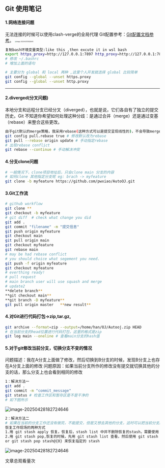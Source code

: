 ## Git 使用笔记

#### 1.网络连接问题

无法连接的时候可以使用clash-verge的全局代理
Git配置参考：[Git配置文档参考](https://git.javaliu.com/02_config/03_remote_config.html)。
<img src="C:\Users\han\AppData\Roaming\Typora\typora-user-images\image-20250421011829645.png" alt="image-20250421011829645" style="zoom:30%;" />

```bash
复制bash环境变量类型:like this ,then excute it in wsl bash
export https_proxy=http://127.0.0.1:7897 http_proxy=http://127.0.0.1:7897 all_proxy=socks5://127.0.0.1:7897
# 修改 ~/.bashrc
# 增加上面的语句
```

```bash
# 主要分为 global 和 local 两种 ,这里个人开发就选择 global 比较简单
git config --global --unset https.proxy
git config --global --unset http.proxy
```

***

#### 2.diverged(分叉问题)

本地分支和远程分支已经分叉（diverged），也就是说，它们各自有了独立的提交历史。Git 不知道你希望如何处理这种分歧：是通过合并（merge）还是通过变基（rebase）来整合这些更改。

```bash
由于git默认的merge策略，我采用rebase(这种方式可以是提交呈现线性的)，不会导致merge的分支看起来太乱
git config pull.rebase true # 修改默认改为rebase
git pull --rebase origin update # 手动指定rebase
# 出现rebase conflict
git rebase --continue # 手动解决冲突
```





#### 4.分支clone问题

```bash
# 一般情况下，clone项目地址后，只会clone main 分支的内容
# 如何clone 其他指定分支呢 eg: brach -> myfeature
git clone -b myfeature https://github.com/pwxiao/AutoOJ.git
```



#### 3.Git工作流

```bash
# github workflow
git clone **
git checkout -b myfeature
# git diff  # check what change you did 
git add .
git commit "filename" -m "提交信息"
git push origin myfeature
git checkout main
git pull origin main
git checkout myfeature
git rebase main
# may be had rebase conflict
# you should choice what segement you need.
git push -f origin myfeature
git checkout myfeature
# everthing ready!
# pull request
# main branch user will use squash and merge
# update2
**delete branch** 
**git checkout main**
**git branch -D myfeature**
git pull origin master   **new result**
```

#### 4.对Git进行代码打包->zip,tar.gz,

```bash
git archive --format=zip --output=/home/han/OJ/Autooj.zip HEAD
# 在当前分支的head位置进行代码打包，这里的格式是zip
git log main --oneline # 查看main分支的hash值
```

#### 5.对于git修改当前分支，切换分支不变的情况

问题描述：我在A分支上面做了修改，然后切换到B分支的时候，发现B分支上也存在A分支上面的修改
问题原因：如果当前分支所作的修改没有提交就切换其他的分支的话，那么分支上也会看到相同的修改

```bash
1：解决方法一
git add .
git commit -m "commit_message"
git status # 检查工作区和暂存区是不是干净的
# 如下图所示
```

<img src="https://iocion.github.io/image-bed/image/Git%E4%BD%BF%E7%94%A8%E7%AC%94%E8%AE%B0workdflow.png" alt="image-20250428182724646" style="zoom:100%;" />

```bash
2：解决方法二
# 如果在当前的分支工作还没有做完，不能提交，但是又想去其他的分支，这时可以把当前分支的工作现场隐藏起来。使用git stash隐藏当前的工作现场，这时候使用git status查看工作区是否是干净的，就可以放心去其他分支的部分了。使用git stash list 可以查看隐藏的工作现场
恢复工作现场的两种方式
1.用 git stash apply 恢复。恢复后，stash list 中并不删除恢复的stash，需要使用 git stash drop 来删除。
2.用 git stash pop,恢复的时候，先用 git stash list 查看，然后使用 git stash apply stash@{0}
or git stash pop stash@{0} 来恢复指定的 stash
```

<img src="https://iocion.github.io/image-bed/image/Git使用笔记.png" alt="image-20250428182724646" style="zoom:100%;" />


<span id="busuanzi_container_page_pv">文章总观看量<span id="busuanzi_value_page_pv"></span>次</span>
